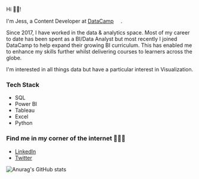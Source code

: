 
Hi 👋🏼!

I'm Jess, a Content Developer at [DataCamp](https://datacamp.com/) <img height="15" src="https://www.svgrepo.com/show/349332/datacamp.svg">.

Since 2017, I have worked in the data & analytics space. Most of my career to date has been spent as a BI/Data Analyst but most recently I joined DataCamp to help expand their growing BI curriculum. This has enabled me to enhance my skills further whilst delivering courses to learners across the globe. 

I'm interested in all things data but have a particular interest in Visualization. 

### Tech Stack 
- SQL 
- Power BI 
- Tableau 
- Excel 
- Python 

### Find me in my corner of the internet 🕵🏽‍♀️
- [LinkedIn](https://www.linkedin.com/in/jessahmet/)
- [Twitter](https://twitter.com/jessxahmet)


![Anurag's GitHub stats](https://github-readme-stats.vercel.app/api?username=jessxahmet&count_private=true&show_icons=true&theme=radical)

